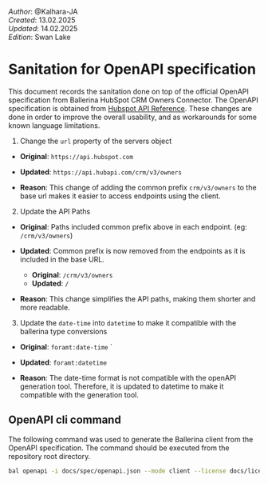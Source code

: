 _Author_:  @Kalhara-JA \
_Created_: 13.02.2025 \
_Updated_: 14.02.2025 \
_Edition_: Swan Lake

# Sanitation for OpenAPI specification

This document records the sanitation done on top of the official OpenAPI specification from Ballerina HubSpot CRM Owners Connector.
The OpenAPI specification is obtained from [Hubspot API Reference](https://github.com/HubSpot/HubSpot-public-api-spec-collection/blob/main/PublicApiSpecs/CRM/Crm%20Owners/Rollouts/146888/v3/crmOwners.json).
These changes are done in order to improve the overall usability, and as workarounds for some known language limitations.

1. Change the `url` property of the servers object

- **Original**:
```https://api.hubspot.com```

- **Updated**:
```https://api.hubapi.com/crm/v3/owners```

- **Reason**: This change of adding the common prefix `crm/v3/owners` to the base url makes it easier to access endpoints using the client.

2. Update the API Paths

- **Original**: Paths included common prefix above in each endpoint. (eg: ```/crm/v3/owners```)

- **Updated**: Common prefix is now removed from the endpoints as it is included in the base URL.
  - **Original**: ```/crm/v3/owners```
  - **Updated**: ```/```

- **Reason**: This change simplifies the API paths, making them shorter and more readable.

3. Update the `date-time` into `datetime` to make it compatible with the ballerina type conversions

- **Original**: `foramt:date-time`
`
- **Updated**: `foramt:datetime`

- **Reason**: The date-time format is not compatible with the openAPI generation tool. Therefore, it is updated to datetime to make it compatible with the generation tool.

## OpenAPI cli command

The following command was used to generate the Ballerina client from the OpenAPI specification. The command should be executed from the repository root directory.

```bash
bal openapi -i docs/spec/openapi.json --mode client --license docs/license.txt -o ballerina --with-test
```
